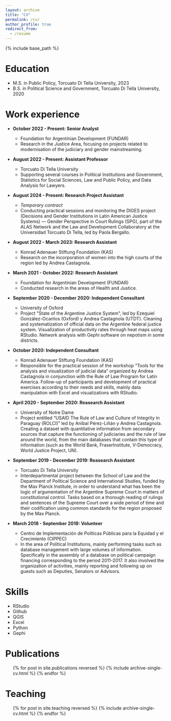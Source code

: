 ```yaml
---
layout: archive
title: "CV"
permalink: /cv/
author_profile: true
redirect_from:
  - /resume
---
```


{% include base_path %}

Education
======
* M.S. in Public Policy, Torcuato Di Tella University, 2023
* B.S. in Political Science and Government, Torcuato Di Tella University, 2020

Work experience
======
* **October 2022 - Present: Senior Analyst**
  * Foundation for Argentinian Development (FUNDAR)
  * Research in the Justice Area, focusing on projects related to modernisation of the judiciary and gender mainstreaming.

* **August 2022 - Present: Assistant Professor**
  * Torcuato Di Tella University 
  * Supporting several courses in Political Institutions and Government, Statistics for Social Sciences, Law and Public Policy, and Data Analysis for Lawyers.

* **August 2024 - Present: Research Project Assistant**
  * *Temporary contract*
  * Conducting practical sessions and monitoring the DIGES project (Decisions and Gender Institutions in Latin American Justice Systems) — Gender Perspective in Court Rulings (SPG), part of the ALAS Network and the Law and Development Collaboratory at the Universidad Torcuato Di Tella, led by Paola Bergallo.
  
* **August 2022 - March 2023: Research Assistant**
  * Konrad Adenauer Stiftung Foundation (KAS)
  * Research on the incorporation of women into the high courts of the region led by Andrea Castagnola. 

* **March 2021 - October 2022: Research Assistant**
  * Foundation for Argentinian Development (FUNDAR)
  * Conducted research in the areas of Health and Justice.

* **September 2020 - December 2020: Independent Consultant**
  * University of Oxford
  * Project "State of the Argentine Justice System", led by Ezequiel González-Ocantos (Oxford) y Andrea Castagnola (UTDT). Cleaning and systematization of official data on the Argentine federal justice system. Visualization of productivity rates through heat maps using RStudio. Network analysis with Gephi software on nepotism in some districts.

* **October 2020: Independent Consultant**
  * Konrad Adenauer Stiftung Foundation (KAS)
  * Responsible for the practical session of the workshop “Tools for the analysis and visualization of judicial data” organized by Andrea Castagnola in conjunction with the Rule of Law Program for Latin America. Follow-up of participants and development of practical exercises according to their needs and skills, mainly data manipulation with Excel and visualizations with RStudio.

* **April 2020 - September 2020: Reasearch Assistant**
  * University of Notre Dame
  * Project entitled “USAID The Rule of Law and Culture of Integrity in Paraguay (ROLCI)” led by Aníbal Pérez-Liñán y Andrea Castagnola. Creating a dataset with quantitative information from secondary sources that capture the functioning of judiciaries and the rule of law around the world, from the main databases that contain this type of information (such as the World Bank, FraserInstitute, V-Democracy, World Justice Project, UN). 

* **September 2019 - December 2019: Reasearch Assistant**
  * Torcuato Di Tella University
  * Interdepartmental project between the School of Law and the Department of Political Science and International Studies, funded by the Max Planck Institute, in order to understand what has been the logic of argumentation of the Argentine Supreme Court in matters of constitutional control. Tasks based on a thorough reading of rulings and sentences of the Supreme Court over a wide period of time and their codification using common standards for the region proposed by the Max Planck. 

* **March 2018 - September 2018: Volunteer**
  * Centro de Implementación de Políticas Públicas para la Equidad y el Crecimiento (CIPPEC)
  * In the area of Political Institutions, mainly performing tasks such as database management with large volumes of information. Specifically in the assembly of a database on political campaign financing corresponding to the period 2011-2017. It also involved the organization of activities, mainly reporting and following up on guests such as Deputies, Senators or Advisors. 

Skills
======
* RStudio
* Github
* QGIS 
* Excel
* Python
* Gephi
 
Publications
======
  <ul>{% for post in site.publications reversed %}
    {% include archive-single-cv.html %}
  {% endfor %}</ul>
  
Teaching
======
  <ul>{% for post in site.teaching reversed %}
    {% include archive-single-cv.html %}
  {% endfor %}</ul>
  
